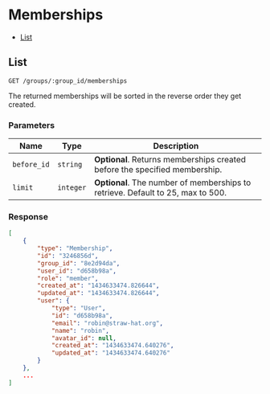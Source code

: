 # Memberships

* [List](#list)


## List

```
GET /groups/:group_id/memberships
```

The returned memberships will be sorted in the reverse order they get created.

### Parameters

| Name        | Type      | Description |
| ----------- | --------- | ----------- |
| `before_id` | `string`  | **Optional**. Returns memberships created before the specified membership. |
| `limit`     | `integer` | **Optional**. The number of memberships to retrieve. Default to 25, max to 500. |

### Response

```json
[
    {
        "type": "Membership",
        "id": "3246856d",
        "group_id": "8e2d94da",
        "user_id": "d658b98a",
        "role": "member",
        "created_at": "1434633474.826644",
        "updated_at": "1434633474.826644",
        "user": {
            "type": "User",
            "id": "d658b98a",
            "email": "robin@straw-hat.org",
            "name": "robin",
            "avatar_id": null,
            "created_at": "1434633474.640276",
            "updated_at": "1434633474.640276"
        }
    },
    ...
]
```
